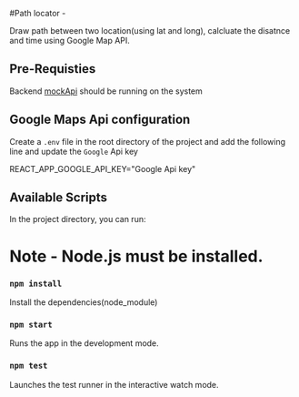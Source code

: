 #Path locator -

Draw path between two location(using lat and long), calcluate the disatnce and time using Google Map API.

## Pre-Requisties

Backend [mockApi](https://github.com/lalamove/challenge/tree/master/mockApi) should be running on the system

## Google Maps Api configuration

Create a `.env` file in the root directory of the project and add the following line and update the `Google` Api key

REACT_APP_GOOGLE_API_KEY="Google Api key"

## Available Scripts

In the project directory, you can run:

# Note - Node.js must be installed.

### `npm install`

Install the dependencies(node_module)

### `npm start`

Runs the app in the development mode.

### `npm test`

Launches the test runner in the interactive watch mode.

